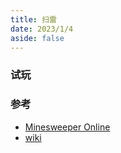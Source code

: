 ```yaml
---
title: 扫雷
date: 2023/1/4
aside: false
---
```


### 试玩

<script setup>
import MineSweeper from "../../module/mine-sweeper/index.vue"
</script>

<div class="mt-4">
  <MineSweeper />
</div>

### 参考

- [Minesweeper Online](https://minesweeper.online/cn/)
- [wiki](https://zh.wikipedia.org/zh-hans/%E8%B8%A9%E5%9C%B0%E9%9B%B7)
